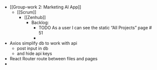 - [[Group-work 2: Marketing AI App]]
	- [[Scrum]]
		- [[Zenhub]]
			- Backlog:
				- TODO As a user I can see the static “All Projects” page # 51
				-
- Axios simplify db to work with api
	- post input in db
	- and hide api keys
- React Router route between files and pages
-